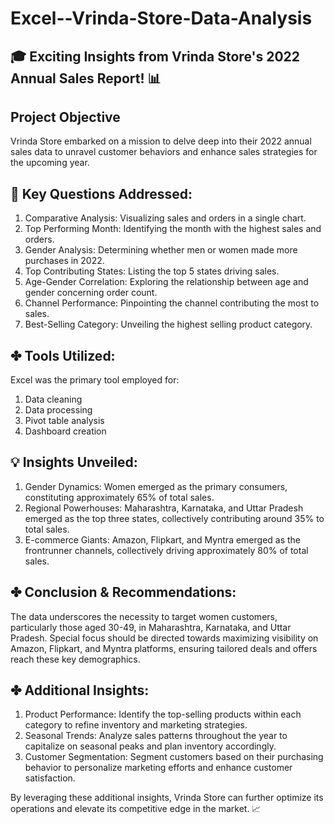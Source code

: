 # Excel--Vrinda-Store-Data-Analysis
## 🎓 Exciting Insights from Vrinda Store's 2022 Annual Sales Report! 📊
## **Project Objective**
Vrinda Store embarked on a mission to delve deep into their 2022 annual sales data to unravel customer behaviors and enhance sales strategies for the upcoming year.

## 📝 Key Questions Addressed: 
1. Comparative Analysis: Visualizing sales and orders in a single chart.
2. Top Performing Month: Identifying the month with the highest sales and orders.
3. Gender Analysis: Determining whether men or women made more purchases in 2022.
4. Top Contributing States: Listing the top 5 states driving sales.
5. Age-Gender Correlation: Exploring the relationship between age and gender concerning order count.
6. Channel Performance: Pinpointing the channel contributing the most to sales.
7. Best-Selling Category: Unveiling the highest selling product category.

## ✤ Tools Utilized:
Excel was the primary tool employed for:
1. Data cleaning
2. Data processing
3. Pivot table analysis
4. Dashboard creation

## 💡 Insights Unveiled: 
1. Gender Dynamics: Women emerged as the primary consumers, constituting approximately 65% of total sales.
2. Regional Powerhouses: Maharashtra, Karnataka, and Uttar Pradesh emerged as the top three states, collectively contributing around 35% to total sales.
3. E-commerce Giants: Amazon, Flipkart, and Myntra emerged as the frontrunner channels, collectively driving approximately 80% of total sales.

## ✤ Conclusion & Recommendations: 
The data underscores the necessity to target women customers, particularly those aged 30-49, in Maharashtra, Karnataka, and Uttar Pradesh. Special focus should be directed towards maximizing visibility on Amazon, Flipkart, and Myntra platforms, ensuring tailored deals and offers reach these key demographics.


## ✤ Additional Insights: 
1. Product Performance: Identify the top-selling products within each category to refine inventory and marketing strategies.
2. Seasonal Trends: Analyze sales patterns throughout the year to capitalize on seasonal peaks and plan inventory accordingly.
3. Customer Segmentation: Segment customers based on their purchasing behavior to personalize marketing efforts and enhance customer satisfaction.

By leveraging these additional insights, Vrinda Store can further optimize its operations and elevate its competitive edge in the market. 📈
